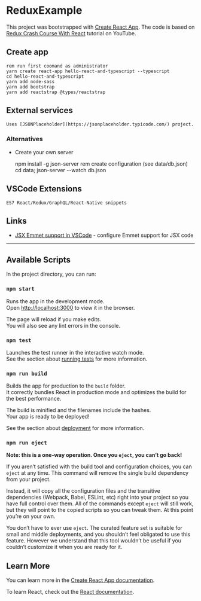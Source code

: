 ReduxExample
============

This project was bootstrapped with [Create React App](https://github.com/facebook/create-react-app). The code is based on [Redux Crash Course With React](https://www.youtube.com/watch?v=93p3LxR9xfM&t=1272s) tutorial on YouTube.

## Create app
    rem run first coomand as administrator
    yarn create react-app hello-react-and-typescript --typescript
    cd hello-react-and-typescript
    yarn add node-sass
    yarn add bootstrap
    yarn add reactstrap @types/reactstrap

## External services
    Uses [JSONPlaceholder](https://jsonplaceholder.typicode.com/) project.

### Alternatives

- Create your own server

    npm install -g json-server
    rem create configuration (see data/db.json)
    cd data; json-server --watch db.json

## VSCode Extensions
    ES7 React/Redux/GraphQL/React-Native snippets

## Links

- [JSX Emmet support in VSCode](https://medium.com/@saravananr_93203/jsx-emmet-support-in-vscode-92e860e27a02) - configure Emmet support for JSX code

---

## Available Scripts

In the project directory, you can run:

### `npm start`

Runs the app in the development mode.<br>
Open [http://localhost:3000](http://localhost:3000) to view it in the browser.

The page will reload if you make edits.<br>
You will also see any lint errors in the console.

### `npm test`

Launches the test runner in the interactive watch mode.<br>
See the section about [running tests](https://facebook.github.io/create-react-app/docs/running-tests) for more information.

### `npm run build`

Builds the app for production to the `build` folder.<br>
It correctly bundles React in production mode and optimizes the build for the best performance.

The build is minified and the filenames include the hashes.<br>
Your app is ready to be deployed!

See the section about [deployment](https://facebook.github.io/create-react-app/docs/deployment) for more information.

### `npm run eject`

**Note: this is a one-way operation. Once you `eject`, you can’t go back!**

If you aren’t satisfied with the build tool and configuration choices, you can `eject` at any time. This command will remove the single build dependency from your project.

Instead, it will copy all the configuration files and the transitive dependencies (Webpack, Babel, ESLint, etc) right into your project so you have full control over them. All of the commands except `eject` will still work, but they will point to the copied scripts so you can tweak them. At this point you’re on your own.

You don’t have to ever use `eject`. The curated feature set is suitable for small and middle deployments, and you shouldn’t feel obligated to use this feature. However we understand that this tool wouldn’t be useful if you couldn’t customize it when you are ready for it.

## Learn More

You can learn more in the [Create React App documentation](https://facebook.github.io/create-react-app/docs/getting-started).

To learn React, check out the [React documentation](https://reactjs.org/).
